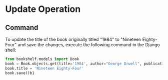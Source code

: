 # Update Operation

## Command
To update the title of the book originally titled "1984" to "Nineteen Eighty-Four" and save the changes, execute the following command in the Django shell:

```python
from bookshelf.models import Book
book = Book.objects.get(title='1984', author="George Orwell", publication_year=1949)
book.title = 'Nineteen Eighty-Four'
book.save()b1